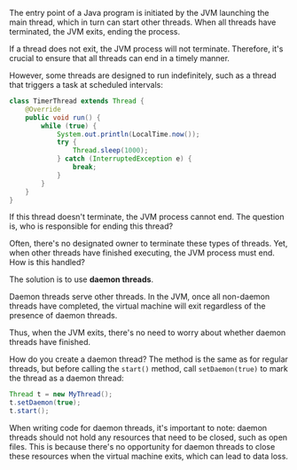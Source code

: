 The entry point of a Java program is initiated by the JVM launching the main thread, which in turn can start other threads. When all threads have terminated, the JVM exits, ending the process.

If a thread does not exit, the JVM process will not terminate. Therefore, it's crucial to ensure that all threads can end in a timely manner.

However, some threads are designed to run indefinitely, such as a thread that triggers a task at scheduled intervals:

```java
class TimerThread extends Thread {
    @Override
    public void run() {
        while (true) {
            System.out.println(LocalTime.now());
            try {
                Thread.sleep(1000);
            } catch (InterruptedException e) {
                break;
            }
        }
    }
}
```

If this thread doesn't terminate, the JVM process cannot end. The question is, who is responsible for ending this thread?

Often, there's no designated owner to terminate these types of threads. Yet, when other threads have finished executing, the JVM process must end. How is this handled?

The solution is to use **daemon threads**.

Daemon threads serve other threads. In the JVM, once all non-daemon threads have completed, the virtual machine will exit regardless of the presence of daemon threads.

Thus, when the JVM exits, there's no need to worry about whether daemon threads have finished.

How do you create a daemon thread? The method is the same as for regular threads, but before calling the `start()` method, call `setDaemon(true)` to mark the thread as a daemon thread:

```java
Thread t = new MyThread();
t.setDaemon(true);
t.start();
```

When writing code for daemon threads, it's important to note: daemon threads should not hold any resources that need to be closed, such as open files. This is because there's no opportunity for daemon threads to close these resources when the virtual machine exits, which can lead to data loss.